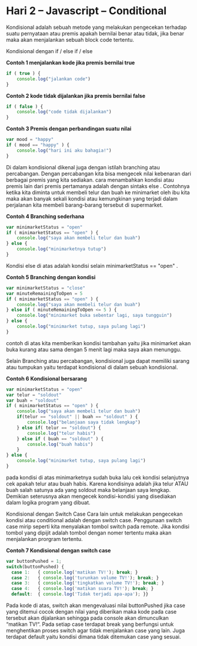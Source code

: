 # __Hari 2 – Javascript – Conditional__

Kondisional adalah sebuah metode yang melakukan pengecekan terhadap suatu pernyataan atau premis apakah bernilai benar atau tidak, jika benar maka akan menjalankan sebuah block code tertentu.

Kondisional dengan if / else if / else 

**Contoh 1 menjalankan kode jika premis bernilai true**
```js
if ( true ) {
    console.log("jalankan code")
}
```
**Contoh 2 kode tidak dijalankan jika premis bernilai false**
```js
if ( false ) {
    console.log("code tidak dijalankan")
}
```

**Contoh 3 Premis dengan perbandingan suatu nilai**
```js
var mood = "happy"
if ( mood == "happy" ) {
    console.log("hari ini aku bahagia!")
}
```

Di dalam kondisional dikenal juga dengan istilah branching atau percabangan. Dengan percabangan kita bisa mengecek nilai kebenaran dari berbagai premis yang kita sediakan. cara menambahkan kondisi atau premis lain dari premis pertamanya adalah dengan sintaks else . Contohnya ketika kita diminta untuk membeli telur dan buah ke minimarket oleh ibu kita maka akan banyak sekali kondisi atau kemungkinan yang terjadi dalam perjalanan kita membeli barang-barang tersebut di supermarket.

**Contoh 4 Branching sederhana**
```js
var minimarketStatus = "open"
if ( minimarketStatus == "open" ) {
    console.log("saya akan membeli telur dan buah")
} else {
    console.log("minimarketnya tutup")
}
```
Kondisi else di atas adalah kondisi selain minimarketStatus == "open" .

**Contoh 5 Branching dengan kondisi**
```js
var minimarketStatus = "close"
var minuteRemainingToOpen = 5
if ( minimarketStatus == "open" ) {
    console.log("saya akan membeli telur dan buah")
} else if ( minuteRemainingToOpen <= 5 ) {
    console.log("minimarket buka sebentar lagi, saya tungguin")
} else {
    console.log("minimarket tutup, saya pulang lagi")
}
```
contoh di atas kita memberikan kondisi tambahan yaitu jika minimarket akan buka kurang atau sama dengan 5 menit lagi maka saya akan menunggu.

Selain Branching atau percabangan, kondisional juga dapat memiliki sarang atau tumpukan yaitu terdapat kondisional di dalam sebuah kondisional.

**Contoh 6 Kondisional bersarang**
```js
var minimarketStatus = "open"
var telur = "soldout"
var buah = "soldout" 
if ( minimarketStatus == "open" ) {
    console.log("saya akan membeli telur dan buah")
    if(telur == "soldout" || buah == "soldout" ) {
        console.log("belanjaan saya tidak lengkap")    
    } else if( telur == "soldout") {
        console.log("telur habis")
    } else if ( buah == "soldout" ) {
        console.log("buah habis")
    }
} else {
    console.log("minimarket tutup, saya pulang lagi")
}
```
pada kondisi di atas minimarketnya sudah buka lalu cek kondisi selanjutnya cek apakah telur atau buah habis. Karena kondisinya adalah jika telur ATAU buah salah satunya ada yang soldout maka belanjaan saya lengkap. Demikian seterusnya akan mengecek kondisi-kondisi yang disediakan dalam logika program yang dibuat.

Kondisional dengan Switch Case 
Cara lain untuk melakukan pengecekan kondisi atau conditional adalah dengan switch case. Penggunaan switch case mirip seperti kita menyalakan tombol switch pada remote. Jika kondisi tombol yang dipijit adalah tombol dengan nomer tertentu maka akan menjalankan prorgram tertentu.

**Contoh 7 Kondisional dengan switch case**
```js
var buttonPushed = 1;
switch(buttonPushed) {
  case 1:   { console.log('matikan TV!'); break; }
  case 2:   { console.log('turunkan volume TV!'); break; }
  case 3:   { console.log('tingkatkan volume TV!'); break; }
  case 4:   { console.log('matikan suara TV!'); break; }
  default:  { console.log('Tidak terjadi apa-apa'); }}
```
Pada kode di atas, switch akan mengevaluasi nilai buttonPushed jika case yang ditemui cocok dengan nilai yang diberikan maka kode pada case tersebut akan dijalankan sehingga pada console akan dimunculkan “matikan TV!“. Pada setiap case terdapat break yang berfungsi untuk menghentikan proses switch agar tidak menjalankan case yang lain. Juga terdapat default yaitu kondisi dimana tidak ditemukan case yang sesuai.